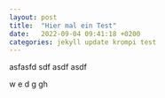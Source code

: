 ```yaml
---
layout: post
title:  "Hier mal ein Test"
date:   2022-09-04 09:41:18 +0200
categories: jekyll update krompi test
---
```

asfasfd
 sdf
 asdf
 asdf

 w
 e
 d
 g
 gh
 

[jekyll-docs]: https://jekyllrb.com/docs/home
[jekyll-gh]:   https://github.com/jekyll/jekyll
[jekyll-talk]: https://talk.jekyllrb.com/
